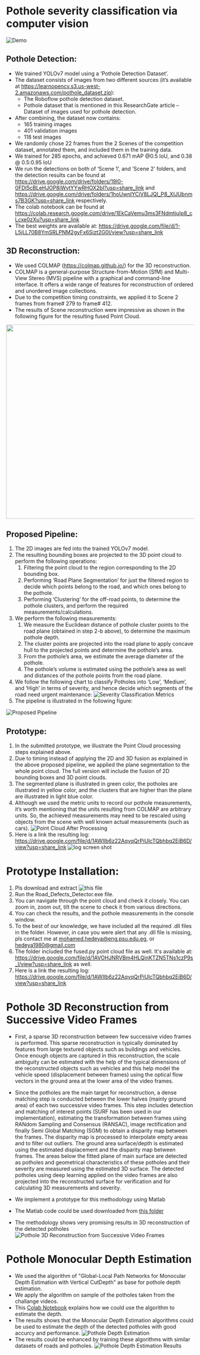 # Pothole severity classification via computer vision
![Demo](https://github.com/hedeya1980/Images/blob/main/SDAIA_scene2_half_shorter.gif)
## Pothole Detection:
*	We trained YOLOv7 model using a ‘Pothole Detection Dataset’.
*	The dataset consists of images from two different sources (it’s available at https://learnopencv.s3.us-west-2.amazonaws.com/pothole_dataset.zip):
    *	The Roboflow pothole detection dataset.
    *	Pothole dataset that is mentioned in this ResearchGate article – Dataset of images used for pothole detection.
*	After combining, the dataset now contains:
    *	165 training images
    *	401 validation images
    *	118 test images
*	We randomly chose 22 frames from the 2 Scenes of the competition dataset, annotated them, and included them in the training data.
*	We trained for 285 epochs, and achieved 0.671 mAP @0.5 IoU, and 0.38 @ 0.5:0.95 IoU
*	We run the detections on both of ‘Scene 1’, and ‘Scene 2’ folders, and the detection results can be found at https://drive.google.com/drive/folders/19I0-0FDI5cBLeHJOP8iWvtYYwRHOX2bI?usp=share_link and https://drive.google.com/drive/folders/1hoUwnIYCiV8LJQI_P8_XIJUbnms7B3GK?usp=share_link respectively.
*	The colab notebook can be found at https://colab.research.google.com/drive/1EkCaVemu3ms3FNdmtjuIp8_cLcxe0zXu?usp=share_link
*	The best weights are available at: https://drive.google.com/file/d/1-L5jLL70B8YmSRLPNM2gyFx6Sizt2G0I/view?usp=share_link

## 3D Reconstruction:
*	We used COLMAP (https://colmap.github.io/) for the 3D reconstruction.  
*	COLMAP is a general-purpose Structure-from-Motion (SfM) and Multi-View Stereo (MVS) pipeline with a graphical and command-line interface. It offers a wide range of features for reconstruction of ordered and unordered image collections.
*	Due to the competition timing constraints, we applied it to Scene 2 frames from frame# 279 to frame# 412.
*	The results of Scene reconstruction were impressive as shown in the following figure for the resulting fused Point Cloud.
<p>
    <img src="https://raw.githubusercontent.com/hedeya1980/Images/main/scene.png" width="1000" height="520" />
</p>

## Proposed Pipeline:
1.	The 2D images are fed into the trained YOLOv7 model.
2.	The resulting bounding boxes are projected to the 3D point cloud to perform the following operations:
    1. Filtering the point cloud to the region corresponding to the 2D bounding box.
    2. Performing ‘Road Plane Segmentation’ for just the filtered region to decide which points belong to the road, and which ones belong to the pothole.
    3. Performing ‘Clustering’ for the off-road points, to determine the pothole clusters, and perform the required measurements/calculations.
3.	We perform the following measurements:
    1. We measure the Euclidean distance of pothole cluster points to the road plane (obtained in step 2-b above), to determine the maximum pothole depth.
    2. The cluster points are projected into the road plane to apply concave hull to the projected points and determine the pothole’s area.
    3. From the pothole’s area, we estimate the average diameter of the pothole.
    4. The pothole’s volume is estimated using the pothole’s area as well and distances of the pothole points from the road plane.
4.	We follow the following chart to classify Potholes into ‘Low’, ‘Medium’, and ‘High’ in terms of severity, and hence decide which segments of the road need urgent maintenance:
![Severity Classification Metrics](https://raw.githubusercontent.com/hedeya1980/Images/main/severity.png)
5.	The pipeline is illustrated in the following figure:

![Proposed Pipeline](https://raw.githubusercontent.com/hedeya1980/Images/main/pipeline.png)

## Prototype:
1.	In the submitted prototype, we illustrate the Point Cloud processing steps explained above.
2.	Due to timing instead of applying the 2D and 3D fusion as explained in the above proposed pipeline, we applied the plane segmentation to the whole point cloud. The full version will include the fusion of 2D bounding boxes and 3D point clouds.
3.	The segmented plane is illustrated in green color, the potholes are illustrated in yellow color, and the clusters that are higher than the plane are illustrated in light blue color.
4.	Although we used the metric units to record our pothole measurements, it’s worth mentioning that the units resulting from COLMAP are arbitrary units. So, the achieved measurements may need to be rescaled using objects from the scene with well known actual measurements (such as cars).
![Point Cloud After Processing](https://github.com/hedeya1980/Images/blob/main/processed_scene.png)
5.	Here is a link the resulting log: https://drive.google.com/file/d/1AWIIb6z22AqvqQrPiUIcTQbhbq2EiB6D/view?usp=share_link
![log screen shot](https://raw.githubusercontent.com/hedeya1980/Images/main/log.png)

# Prototype Installation:
1. Pls download and extract ![this file](https://drive.google.com/file/d/1AUF5RCf9uhvGzKIf5RreTHtXWKXzxu7j/view?usp=share_link)
2. Run the Road_Defects_Detector.exe file.
3. You can navigate through the point cloud and check it closely. You can zoom in, zoom out, tilt the scene to check it from various directions.
4. You can check the results, and the pothole measurements in the console window.
5. To the best of our knowledge, we have included all the required .dll files in the folder. However, in case you were alert that any .dll file is missing, pls contact me at mohamed.hedeya@eng.psu.edu.eg, or hedeya1980@gmail.com
6. The folder included the fused.py point cloud file as well. It's available at: https://drive.google.com/file/d/1AVOHJNRVBm4HLQinKTZN5TNs1czP9s_l/view?usp=share_link as well.
7. Here is a link the resulting log: https://drive.google.com/file/d/1AWIIb6z22AqvqQrPiUIcTQbhbq2EiB6D/view?usp=share_link

# Pothole 3D Reconstruction from Successive Video Frames
* First, a sparse 3D reconstruction between few successive video frames is performed. This sparse reconstruction is typically dominated by features from large textured objects such as buildings and vehicles. Once enough objects are captured in this reconstruction, the scale ambiguity can be estimated with the help of the typical dimensions of the reconstructed objects such as vehicles and this help model the vehicle speed (displacement between frames) using the optical flow vectors in the ground area at the lower area of the video frames.

* Since the potholes are the main target for reconstruction, a dense matching step is conducted between the lower halves (mainly ground area) of each two successive video frames. This step includes detection and matching of interest points (SURF has been used in our implementation), estimating the transformation between frames using RANdom Sampling and Consensus (RANSAC), image rectification and finally Semi Global Matching (SGM) to obtain a disparity map between the frames. The disparity map is processed to interpolate empty areas and to filter out outliers. The ground area surface/depth is estimated using the estimated displacement and the disparity map between frames. The areas below the fitted plane of main surface are detected as potholes and geometrical characteristics of these potholes and their severity are measured using the estimated 3D surface. The detected potholes using deep learning applied on the video frames are also projected into the reconstructed surface for verification and for calculating 3D measurements and severity.

* We implement a prototype for this methodology using Matlab
* The Matlab code could be used downloaded from [this folder](https://drive.google.com/drive/folders/1YZ75HNhuJd4ewAW3xJ8ZBN8JDMbvMS7v?usp=share_link) 
* The methodology shows very promising results in 3D reconstruction of the detected potholes
![Pothole 3D Reconstruction from Successive Video Frames](https://raw.githubusercontent.com/emad-elsayed/Images/main/Pothole%203D%20Reconstruction.png) 

# Pothole Monocular Depth Estimation
* We used the algorithm of "Global-Local Path Networks for Monocular Depth Estimation with Vertical CutDepth" as base for pothole depth estimation.
* We apply the algorithm on sample of the potholes taken from the challange videos. 
* This [Colab Notebook](https://colab.research.google.com/drive/1183Ak-zCc88ZlOVf--ou4XXgDIL5bC5Y?usp=share_link) explains how we could use the algorithm to estimate the depth.
* The results shows that the Monocular Depth Estimation algorithms could be used to estimate the depth of the detected potholes with good accurcy and performance.
![Pothole Depth Estimation](https://raw.githubusercontent.com/emad-elsayed/Images/main/Pothole%20Depth%20Estimation.png)
* The results could be enhanced by training these algorithms with similar datasets of roads and potholes.
![Pothole Depth Estimation Results](https://raw.githubusercontent.com/emad-elsayed/Images/main/Potholes%20Depth%20Estimation%20Results.png)



